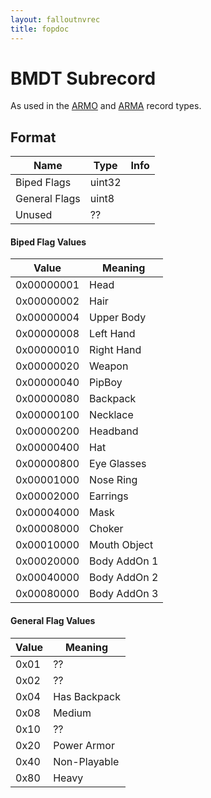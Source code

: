 ```yaml
---
layout: falloutnvrec
title: fopdoc
---
```

BMDT Subrecord
==========

As used in the [ARMO](../ARMO.md) and [ARMA](../ARMA.md) record types.

## Format

Name | Type | Info
-----|------|-----
Biped Flags | uint32 |
General Flags | uint8 |
Unused | ?? |

#### Biped Flag Values

Value | Meaning
-----|--------
0x00000001 | Head
0x00000002 | Hair
0x00000004 | Upper Body
0x00000008 | Left Hand
0x00000010 | Right Hand
0x00000020 | Weapon
0x00000040 | PipBoy
0x00000080 | Backpack
0x00000100 | Necklace
0x00000200 | Headband
0x00000400 | Hat
0x00000800 | Eye Glasses
0x00001000 | Nose Ring
0x00002000 | Earrings
0x00004000 | Mask
0x00008000 | Choker
0x00010000 | Mouth Object
0x00020000 | Body AddOn 1
0x00040000 | Body AddOn 2
0x00080000 | Body AddOn 3

#### General Flag Values

Value | Meaning
-----|--------
0x01 | ??
0x02 | ??
0x04 | Has Backpack
0x08 | Medium
0x10 | ??
0x20 | Power Armor
0x40 | Non-Playable
0x80 | Heavy
